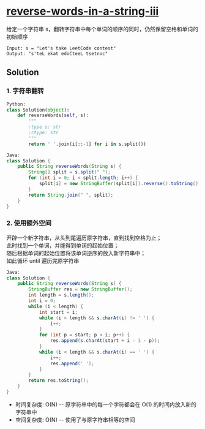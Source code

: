 # [reverse-words-in-a-string-iii](https://leetcode-cn.com/problems/reverse-words-in-a-string-iii/)

给定一个字符串 s，翻转字符串中每个单词的顺序的同时，仍然保留空格和单词的初始顺序
```
Input: s = "Let's take LeetCode contest"
Output: "s'teL ekat edoCteeL tsetnoc"
```

## Solution 
### 1. 字符串翻转
```Python 
Python:
class Solution(object):
    def reverseWords(self, s):
        """
        :type s: str
        :rtype: str
        """
        return ' '.join(i[::-1] for i in s.split())
```
```Java
Java:
class Solution {
    public String reverseWords(String s) {
        String[] split = s.split(" ");
        for (int i = 0; i < split.length; i++) {
            split[i] = new StringBuffer(split[i]).reverse().toString();
        }
        return String.join(" ", split);
    }
}
```

### 2. 使用额外空间
开辟一个新字符串，从头到尾遍历原字符串，直到找到空格为止；    
此时找到一个单词，并能得到单词的起始位置；  
随后根据单词的起始位置将该单词逆序的放入新字符串中；  
如此循环 until 遍历完原字符串
```Java
Java: 
class Solution {
    public String reverseWords(String s) {
        StringBuffer res = new StringBuffer();
        int length = s.length();
        int i = 0;
        while (i < length) {
            int start = i;
            while (i < length && s.charAt(i) != ' ') {
                i++;
            }
            for (int p = start; p < i; p++) {
                res.append(s.charAt(start + i - 1 - p));
            }
            while (i < length && s.charAt(i) == ' ') {
                i++;
                res.append(' ');
            }
        }
        return res.toString();
    }
}
```
* 时间复杂度: O(N) -- 原字符串中的每一个字符都会在 O(1) 的时间内放入新的字符串中
* 空间复杂度: O(N) -- 使用了与原字符串相等的空间

